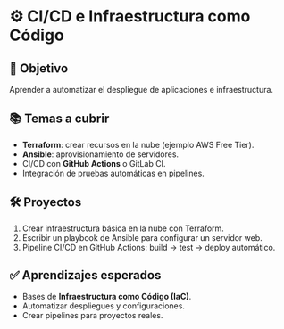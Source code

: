 # ⚙️ CI/CD e Infraestructura como Código

## 🎯 Objetivo
Aprender a automatizar el despliegue de aplicaciones e infraestructura.

## 📚 Temas a cubrir
- **Terraform**: crear recursos en la nube (ejemplo AWS Free Tier).  
- **Ansible**: aprovisionamiento de servidores.  
- CI/CD con **GitHub Actions** o GitLab CI.  
- Integración de pruebas automáticas en pipelines.  

## 🛠️ Proyectos
1. Crear infraestructura básica en la nube con Terraform.  
2. Escribir un playbook de Ansible para configurar un servidor web.  
3. Pipeline CI/CD en GitHub Actions: build → test → deploy automático.  

## ✅ Aprendizajes esperados
- Bases de **Infraestructura como Código (IaC)**.  
- Automatizar despliegues y configuraciones.  
- Crear pipelines para proyectos reales.  
